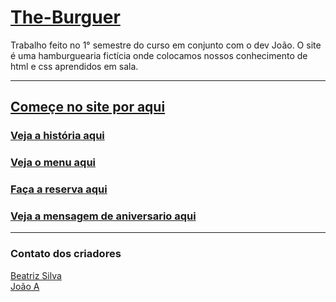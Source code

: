# <a href="https://beatrizon.github.io/The-Burguer/landing.html">The-Burguer</a>
Trabalho feito no 1° semestre do curso em conjunto com o dev João.  O site é uma hamburguearia fictícia onde colocamos nossos conhecimento de html e css aprendidos em sala. 

<hr>

## <a href="https://beatrizon.github.io/The-Burguer/landing.html">Começe no site por aqui</a>

### <a href="https://beatrizon.github.io/The-Burguer/historia.html">Veja a história aqui</a>
### <a href="https://beatrizon.github.io/The-Burguer/menu.html">Veja o menu aqui</a>
### <a href="https://beatrizon.github.io/The-Burguer/reservas.html">Faça a reserva aqui</a>
### <a href="https://beatrizon.github.io/The-Burguer/aniversariante.html">Veja a mensagem de aniversario aqui</a>

<hr>

### Contato dos criadores

<a href="https://www.linkedin.com/in/beatriz-silva-152099243">Beatriz Silva</a>
<br>
<a href="https://www.linkedin.com/in/joaombdev/">João A</a>
